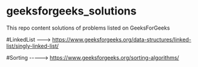 # geeksforgeeks_solutions
This repo content solutions of problems listed on GeeksForGeeks

#LinkedList ---> https://www.geeksforgeeks.org/data-structures/linked-list/singly-linked-list/

#Sorting  -----> https://www.geeksforgeeks.org/sorting-algorithms/